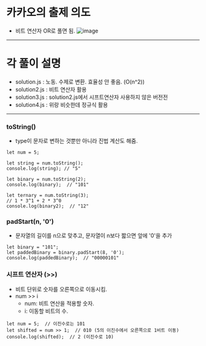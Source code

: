 # 카카오의 출제 의도
- 비트 연산자 OR로 풀면 됨.
![image](https://github.com/user-attachments/assets/77d8af60-f0f7-4cf9-8385-8fc2bf3b3ffc)

---

# 각 풀이 설명

- solution.js : 노동. 수제로 변환. 효율성 안 좋음. (O(n^2))
- solution2.js : 비트 연산자 활용
- solution3.js : solution2.js에서 시프트연산자 사용하지 않은 버전전
- solution4.js : 위랑 비슷한데 정규식 활용

---

### toString()
- type이 문자로 변하는 것뿐만 아니라 진법 계산도 해줌.
```
let num = 5;

let string = num.toString();
console.log(string); // "5"

let binary = num.toString(2);
console.log(binary);  // "101"

let ternary = num.toString(3);
// 1 * 3^1 + 2 * 3^0 
console.log(binary2);  // "12"
```

### padStart(n, '0')
- 문자열의 길이를 n으로 맞추고, 문자열이 n보다 짧으면 앞에 '0'을 추가
```
let binary = "101";
let paddedBinary = binary.padStart(8, '0');
console.log(paddedBinary);  // "00000101"
```

### 시프트 연산자 (>>)
- 비트 단위로 숫자를 오른쪽으로 이동시킴.
- num >> i
    - num: 비트 연산을 적용할 숫자.
    - i: 이동할 비트의 수.
```
let num = 5;  // 이진수로는 101
let shifted = num >> 1;  // 010 (5의 이진수에서 오른쪽으로 1비트 이동)
console.log(shifted);  // 2 (이진수로 10)
```
